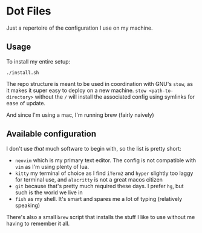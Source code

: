 # Dot Files

Just a repertoire of the configuration I use on my machine.

## Usage

To install my entire setup:

```shell
./install.sh
```

The repo structure is meant to be used in coordination with GNU's `stow`, as it
makes it super easy to deploy on a new machine. `stow <path-to-directory>`
without the `/` will install the associated config using symlinks for ease of
update.

And since I'm using a mac, I'm running brew (fairly naively)

## Available configuration

I don't use _that_ much software to begin with, so the list is pretty short:

- `neovim` which is my primary text editor. The config is not compatible with
  `vim` as I'm using plenty of lua.
- `kitty` my terminal of choice as I find `iTerm2` and `hyper` slightly too
  laggy for terminal use, and `alacritty` is not a great macos citizen
- `git` because that's pretty much required these days. I prefer `hg`, but
  such is the world we live in
- `fish` as my shell. It's smart and spares me a lot of typing (relatively
  speaking)

There's also a small `brew` script that installs the stuff I like to use
without me having to remember it all.
